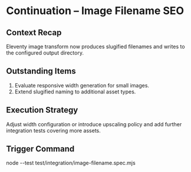 # Continuation – Image Filename SEO

## Context Recap

Eleventy image transform now produces slugified filenames and writes to the configured output
directory.

## Outstanding Items

1. Evaluate responsive width generation for small images.
2. Extend slugified naming to additional asset types.

## Execution Strategy

Adjust width configuration or introduce upscaling policy and add further integration tests covering
more assets.

## Trigger Command

node --test test/integration/image-filename.spec.mjs
